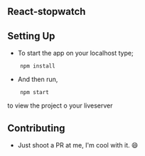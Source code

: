 ## React-stopwatch


## Setting Up
- To start the app on your localhost type;
```npm 
    npm install
```
- And then run,
```npm 
    npm start 
``` 
to view the project o your liveserver

## Contributing
- Just shoot a PR at me, I'm cool with it. 😄
